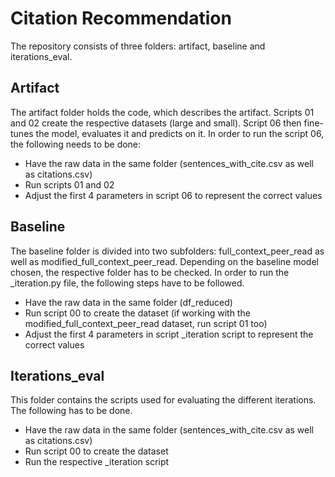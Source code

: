 # Citation Recommendation

The repository consists of three folders: artifact, baseline and iterations_eval.

## Artifact

The artifact folder holds the code, which describes the artifact. Scripts 01 and 02 create the respective datasets (large and small). Script 06 then fine-tunes the model, evaluates it and predicts on it. In order to run the script 06, the following needs to be done:

* Have the raw data in the same folder (sentences_with_cite.csv as well as citations.csv)
* Run scripts 01 and 02
* Adjust the first 4 parameters in script 06 to represent the correct values

## Baseline
The baseline folder is divided into two subfolders: full_context_peer_read as well as modified_full_context_peer_read. Depending on the baseline model chosen, the respective folder has to be checked. In order to run the _iteration.py file, the following steps have to be followed.

* Have the raw data in the same folder (df_reduced)
* Run script 00 to create the dataset (if working with the modified_full_context_peer_read dataset, run script 01 too)
* Adjust the first 4 parameters in script _iteration script to represent the correct values

## Iterations_eval
This folder contains the scripts used for evaluating the different iterations. The following has to be done.

* Have the raw data in the same folder (sentences_with_cite.csv as well as citations.csv)
* Run script 00 to create the dataset
* Run the respective _iteration script
